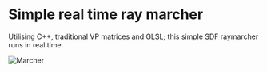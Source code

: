 # Simple real time ray marcher
Utilising C++, traditional VP matrices and GLSL; this simple SDF raymarcher runs in real time.

![Marcher](https://i.imgur.com/2F3Ah0A.png)

